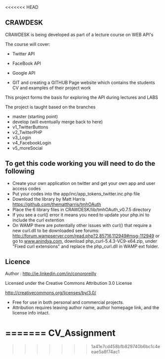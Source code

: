 <<<<<<< HEAD
## CRAWDESK

CRAWDESK is being developed as part of a lecture course on WEB API's

The course will cover:

- Twitter API

- FaceBook API

- Google API

- GIT and creating a GITHUB Page website which contains the students CV and examples of their project work

This project forms the basis for exploring the API during lectures and LABS

The project is taught based on the branches

- master (starting point)
- develop (will eventually merge back to here)
- v1_TwitterButtons
- v2_TwitterPHP
- v3_Login
- v4_FacebookLogin
- v5_moreSocial

## To get this code working you will need to do the following

- Create your own application on twitter and get your own app and user access codes
- Put your codes into the  app/inc/app_tokens_twitter.inc.php file
- Download the library by Matt Harris https://github.com/themattharris/tmhOAuth
- Place the 6 library files in CRAWDESK/lib/tmhOAuth_v0.7.5 directory
- If you see a curl() error it means you need to update your php.ini to include the curl extention
- On WAMP there are potentially other issues with curl() that require a new curl.dll to be downloaded see forums: http://forum.wampserver.com/read.php?2,85716,112949#msg-112949
or go to www.anindya.com,  download php_curl-5.4.3-VC9-x64.zip, under "Fixed curl extensions" and replace the php_curl.dll in WAMP ext folder.


## Licence ##

Author : http://ie.linkedin.com/in/conororeilly

Licensed under the Creative Commons Attribution 3.0 License

http://creativecommons.org/licenses/by/3.0/

- Free for use in both personal and commercial projects.
- Attribution requires leaving author name, author homepage link, and the license info intact.


 


 
=======
CV_Assignment
=============
>>>>>>> 1a41e7cd458bfb829740b6bc1c4eeae5a8f74ac1
